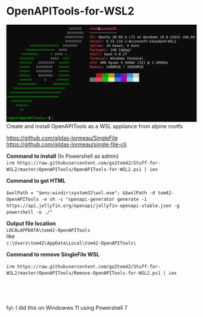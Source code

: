 # OpenAPITools-for-WSL2  
![](OpenAPITools.png?raw=true)
Create and install OpenAPITools as a WSL appliance from alpine rootfs  

https://github.com/gildas-lormeau/SingleFile  
https://github.com/gildas-lormeau/single-file-cli

**Command to install** (In Powershell as admin)  
```irm https://raw.githubusercontent.com/go2tom42/Stuff-for-WSL2/master/OpenAPITools/OpenAPITools-for-WSL2.ps1 | iex```  

**Command to get HTML**  

```$wslPath = "$env:windir\system32\wsl.exe"; &$wslPath -d tom42-OpenAPITools -e sh -c "openapi-generator generate -i https://api.jellyfin.org/openapi/jellyfin-openapi-stable.json -g powershell -o ./"```  

**Output file location**  
```LOCALAPPDATA\tom42-OpenAPITools```  
like  
```c:\Users\tom42\AppData\Local\tom42-OpenAPITools\```


**Command to remove SingleFile WSL**  


```irm https://raw.githubusercontent.com/go2tom42/Stuff-for-WSL2/master/OpenAPITools/Remove-OpenAPITools-for-WSL2.ps1 | iex```
&nbsp;  

&nbsp;  

&nbsp;  

fyi:  I did this on Windowws 11 using Powershell 7
